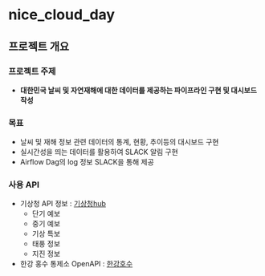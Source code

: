 # nice_cloud_day

## 프로젝트 개요
### 프로젝트 주제
- **대한민국 날씨 및 자연재해에 대한 데이터를 제공하는 파이프라인 구현 및 대시보드 작성**
### 목표
- 날씨 및 재해 정보 관련 데이터의 통계, 현황, 추이등의 대시보드 구현
- 실시간성을 띄는 데이터를 활용하여 SLACK 알림 구현
- Airflow Dag의 log 정보 SLACK을 통해 제공
### 사용 API
- 기상청 API 정보 : [기상청hub](https://apihub.kma.go.kr/)
  - 단기 예보 
  - 중기 예보
  - 기상 특보
  - 태풍 정보
  - 지진 정보
- 한강 홍수 통제소 OpenAPI : [한강호수](https://www.hrfco.go.kr/web/openapipage/reference.do)
